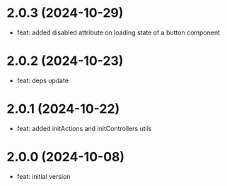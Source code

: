 # 2.0.3 (2024-10-29)
* feat: added disabled attribute on loading state of a button component

# 2.0.2 (2024-10-23)
* feat: deps update

# 2.0.1 (2024-10-22)
* feat: added initActions and initControllers utils

# 2.0.0 (2024-10-08)
* feat: initial version
